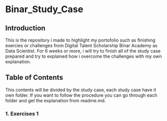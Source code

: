 # Binar_Study_Case

## Introduction
This is the repository i made to highlight my portofolio such as finishing exercies or challenges from Digital Talent Scholarship Binar Academy as Data Scientist. For 6 weeks or more, i will try to finish all of the study case prepared and try to explained how i overcome the challenges with my own explanation.

## Table of Contents
This contents will be divided by the study case, each study case have it own folder. If you want to follow the procedure you can go through each folder and get the explanation from readme.md.
### 1. Exercises 1
